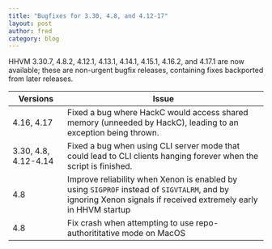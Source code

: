 ```yaml
---
title: "Bugfixes for 3.30, 4.8, and 4.12-17"
layout: post
author: fred
category: blog
---
```


HHVM 3.30.7, 4.8.2, 4.12.1, 4.13.1, 4.14.1, 4.15.1, 4.16.2, and 4.17.1 are now
available; these are non-urgent bugfix releases, containing fixes backported
from later releases.

| Versions | Issue
| - | -
| 4.16, 4.17 | Fixed a bug where HackC would access shared memory (unneeded by HackC), leading to an exception being thrown.
| 3.30, 4.8, 4.12-4.14 | Fixed a bug when using CLI server mode that could lead to CLI clients hanging forever when the script is finished.
| 4.8 | Improve reliability when Xenon is enabled by using `SIGPROF` instead of `SIGVTALRM`, and by ignoring Xenon signals if received extremely early in HHVM startup
| 4.8 | Fix crash when attempting to use repo-authorititative mode on MacOS
